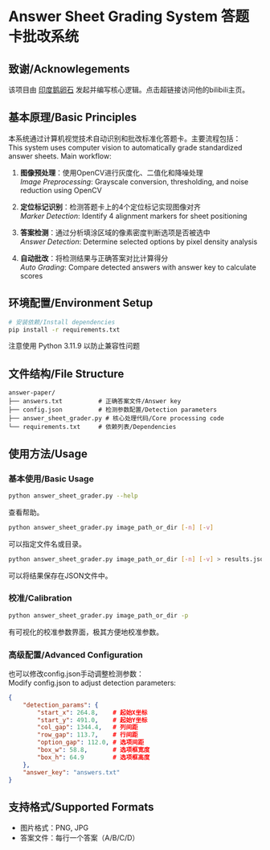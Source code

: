 # Answer Sheet Grading System 答题卡批改系统

## 致谢/Acknowlegements

该项目由 [印度鹅卵石](https://space.bilibili.com/470106832) 发起并编写核心逻辑。点击超链接访问他的bilibili主页。

## 基本原理/Basic Principles
本系统通过计算机视觉技术自动识别和批改标准化答题卡。主要流程包括：  
This system uses computer vision to automatically grade standardized answer sheets. Main workflow:

1. **图像预处理**：使用OpenCV进行灰度化、二值化和降噪处理   
*Image Preprocessing*: Grayscale conversion, thresholding, and noise reduction using OpenCV

2. **定位标记识别**：检测答题卡上的4个定位标记实现图像对齐  
*Marker Detection*: Identify 4 alignment markers for sheet positioning

3. **答案检测**：通过分析填涂区域的像素密度判断选项是否被选中  
*Answer Detection*: Determine selected options by pixel density analysis 

4. **自动批改**：将检测结果与正确答案对比计算得分  
*Auto Grading*: Compare detected answers with answer key to calculate scores

## 环境配置/Environment Setup
```bash
# 安装依赖/Install dependencies
pip install -r requirements.txt
```
注意使用 Python 3.11.9 以防止兼容性问题

## 文件结构/File Structure
```
answer-paper/
├── answers.txt          # 正确答案文件/Answer key
├── config.json          # 检测参数配置/Detection parameters
├── answer_sheet_grader.py # 核心处理代码/Core processing code
└── requirements.txt     # 依赖列表/Dependencies
```

## 使用方法/Usage

### 基本使用/Basic Usage

```bash
python answer_sheet_grader.py --help
```

查看帮助。

```bash
python answer_sheet_grader.py image_path_or_dir [-n] [-v]
```
可以指定文件名或目录。

```bash
python answer_sheet_grader.py image_path_or_dir [-n] [-v] > results.json
```

可以将结果保存在JSON文件中。

### 校准/Calibration

```bash
python answer_sheet_grader.py image_path_or_dir -p
```

有可视化的校准参数界面，极其方便地校准参数。

### 高级配置/Advanced Configuration
也可以修改config.json手动调整检测参数：  
Modify config.json to adjust detection parameters:

```json
{
    "detection_params": {
        "start_x": 264.8,    # 起始X坐标
        "start_y": 491.0,    # 起始Y坐标
        "col_gap": 1344.4,   # 列间距
        "row_gap": 113.7,    # 行间距
        "option_gap": 112.0, # 选项间距
        "box_w": 58.8,       # 选项框宽度
        "box_h": 64.9        # 选项框高度
    },
    "answer_key": "answers.txt"
}
```

## 支持格式/Supported Formats
- 图片格式：PNG, JPG
- 答案文件：每行一个答案（A/B/C/D）
